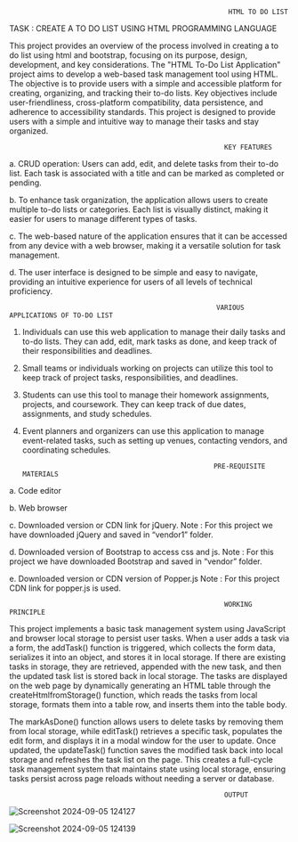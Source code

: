                                                            HTML TO DO LIST
                                                                        
TASK :  CREATE A TO DO LIST USING HTML PROGRAMMING LANGUAGE

This project provides an overview of the process involved in creating a to do list using html and bootstrap, focusing on its purpose, design, development, and key considerations. The "HTML To-Do List Application" project aims to develop a web-based task management tool using HTML. The objective is to provide users with a simple and accessible platform for creating, organizing, and tracking their to-do lists. Key objectives include user-friendliness, cross-platform compatibility, data persistence, and adherence to accessibility standards. This project is designed to provide users with a simple and intuitive way to manage their tasks and stay organized. 

                                                          KEY FEATURES 

a.	CRUD operation: Users can add, edit, and delete tasks from their to-do list. Each task is associated with a title and can be marked as completed or pending.

b.	To enhance task organization, the application allows users to create multiple to-do lists or categories. Each list is visually distinct, making it easier for users to manage different types of tasks.

c.	The web-based nature of the application ensures that it can be accessed from any device with a web browser, making it a versatile solution for task management.

d.	The user interface is designed to be simple and easy to navigate, providing an intuitive experience for users of all levels of technical proficiency.

                                                        VARIOUS APPLICATIONS OF TO-DO LIST 

1.	Individuals can use this web application to manage their daily tasks and to-do lists. They can add, edit, mark tasks as done, and keep track of their responsibilities and deadlines.
   
2.	Small teams or individuals working on projects can utilize this tool to keep track of project tasks, responsibilities, and deadlines.

3.	Students can use this tool to manage their homework assignments, projects, and coursework. They can keep track of due dates, assignments, and study schedules.
   
4.	Event planners and organizers can use this application to manage event-related tasks, such as setting up venues, contacting vendors, and coordinating schedules.

                                                        PRE-REQUISITE MATERIALS 
a.	Code editor 

b.	Web browser

c.	Downloaded version or CDN link for jQuery.
Note : For this project we have downloaded jQuery and saved in “vendor1” folder.

d.	Downloaded version of Bootstrap to access css and js.
Note : For this project we have downloaded Bootstrap and saved in “vendor” folder.

e.	Downloaded version or CDN version of Popper.js
Note : For this project CDN link for popper.js is used.


                                                          WORKING PRINCIPLE

This project implements a basic task management system using JavaScript and browser local storage to persist user tasks. 
When a user adds a task via a form, the addTask() function is triggered, which collects the form data, serializes it into an object, and stores it in local storage. If there are existing tasks in storage, they are retrieved, appended with the new task, and then the updated task list is stored back in local storage.
The tasks are displayed on the web page by dynamically generating an HTML table through the createHtmlfromStorage() function, which reads the tasks from local storage, formats them into a table row, and inserts them into the table body.

The markAsDone() function allows users to delete tasks by removing them from local storage, while editTask() retrieves a specific task, populates the edit form, and displays it in a modal window for the user to update.
Once updated, the updateTask() function saves the modified task back into local storage and refreshes the task list on the page. 
This creates a full-cycle task management system that maintains state using local storage, ensuring tasks persist across page reloads without needing a server or database.

                                                          OUTPUT


![Screenshot 2024-09-05 124127](https://github.com/user-attachments/assets/8742434a-01f2-4aae-bf4d-78961e362968)


![Screenshot 2024-09-05 124139](https://github.com/user-attachments/assets/34809221-8682-492c-8674-4f2e63227c54)


                                                          
